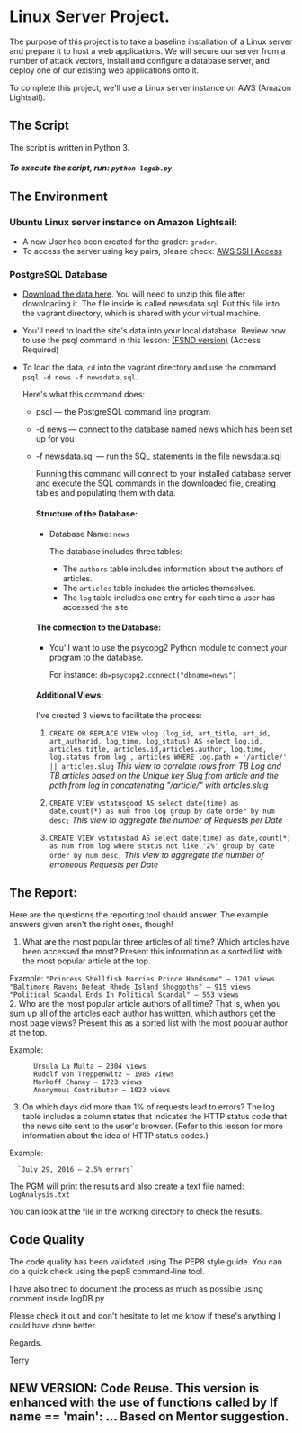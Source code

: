 # **Linux Server Project.**

 The purpose of this project is to take a baseline installation of a Linux server and prepare it to host a web applications. We will secure our server from a number of attack vectors, install and configure a database server, and deploy one of our existing web applications onto it.

 To complete this project, we'll use a Linux server instance on AWS (Amazon Lightsail).

## **The Script**

The script is written in Python 3.

##### To execute the script, run: `python logdb.py`

## **The Environment**

### Ubuntu Linux server instance on Amazon Lightsail:

  - A new User has been created for the grader: `grader`.
  - To access the server using key pairs, please check:
      [AWS SSH Access](https://aws.amazon.com/premiumsupport/knowledge-center/new-user-accounts-linux-instance/)




### PostgreSQL Database

  - [Download the data here](https://d17h27t6h515a5.cloudfront.net/topher/2016/August/57b5f748_newsdata/newsdata.zip). You will need to unzip this file after downloading it. The file inside is called newsdata.sql. Put this file into the vagrant directory, which is shared with your virtual machine.

  - You'll need to load the site's data into your local database. Review how to use the psql command in this lesson: [(FSND version)](https://classroom.udacity.com/nanodegrees/nd004-mena/parts/a8609286-c119-4bc5-b9c9-2a3828080114/modules/56f0f4c7-d611-4949-b8d5-e1b9df12d95f/lessons/4cff95e1-3f1c-435a-bc6c-40fcf0d8f884/concepts/0b4079f5-6e64-4dd8-aee9-5c3a0db39840) (Access Required)

  - To load the data, `cd` into the vagrant directory and use the command `psql -d news -f newsdata.sql`.

      Here's what this command does:

      - psql — the PostgreSQL command line program
      - -d news — connect to the database named news which has been set up for you
      - -f newsdata.sql — run the SQL statements in the file newsdata.sql

        Running this command will connect to your installed database server and execute the SQL commands in the downloaded file, creating tables and populating them with data.

        #### Structure of the Database:

          - Database Name: `news`

            The database includes three tables:

            - The `authors` table includes information about the authors of articles.
            - The `articles` table includes the articles themselves.
            - The `log` table includes one entry for each time a user has accessed the site.

        #### The connection to the Database:

          - You'll want to use the psycopg2 Python module to connect your program to the database.

            For instance:  `db=psycopg2.connect("dbname=news")`

        #### Additional Views:

        I've created 3 views to facilitate the process:

          1. `CREATE OR REPLACE VIEW vlog (log_id, art_title, art_id, art_authorid, log_time, log_status)
            AS select log.id, articles.title, articles.id,articles.author, log.time, log.status
            from log , articles WHERE log.path = '/article/' || articles.slug`
             _This view to correlate rows from TB Log and TB articles based on the Unique key Slug from
             article and the path from log in concatenating "/article/" with articles.slug_

          2. `CREATE VIEW vstatusgood AS select date(time) as date,count(*) as num from log group by date order by num desc;`
              _This view to aggregate the number of Requests per Date_

          3. `CREATE VIEW vstatusbad AS select date(time) as date,count(*) as num from log where status not like '2%' group by date order by num desc;`
              _This view to aggregate the number of erroneous Requests per Date_


## The Report:

  Here are the questions the reporting tool should answer. The example answers given aren't the right ones, though!

  1. What are the most popular three articles of all time? Which articles have been accessed the most? Present this information as a sorted list with the most popular article at the top.

  Example:
      ```
      "Princess Shellfish Marries Prince Handsome" — 1201 views
      "Baltimore Ravens Defeat Rhode Island Shoggoths" — 915 views
      "Political Scandal Ends In Political Scandal" — 553 views
      ```    
  2. Who are the most popular article authors of all time? That is, when you sum up all of the articles each author has written, which authors get the most page views? Present this as a sorted list with the most popular author at the top.

  Example:
```
      Ursula La Multa — 2304 views
      Rudolf von Treppenwitz — 1985 views
      Markoff Chaney — 1723 views
      Anonymous Contributor — 1023 views
```
  3. On which days did more than 1% of requests lead to errors? The log table includes a column status that indicates the HTTP status code that the news site sent to the user's browser. (Refer to this lesson for more information about the idea of HTTP status codes.)

  Example:

      `July 29, 2016 — 2.5% errors`

The PGM will print the results and also create a text file named: `LogAnalysis.txt`

You can look at the file in the working directory to check the results.




## Code Quality

The code quality has been validated using The PEP8 style guide. You can do a quick check using the pep8 command-line tool.

I have also tried to document the process as much as possible using comment inside logDB.py

Please check it out and don't hesitate to let me know if these's anything I could have done better.

Regards.

Terry

## NEW VERSION: Code Reuse. This version is enhanced with the use of functions called by If __name__ == '__main__': ...  Based on Mentor suggestion.
